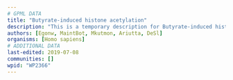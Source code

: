 ```yaml
---
# GPML DATA
title: "Butyrate-induced histone acetylation"
description: "This is a temporary description for Butyrate-induced histone acetylation"
authors: [Egonw, MaintBot, Mkutmon, Ariutta, DeSl]
organisms: [Homo sapiens]
# ADDITIONAL DATA
last-edited: 2019-07-08
communities: []
wpid: "WP2366"
---
```

